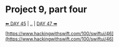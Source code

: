# Project 9, part four

[⬅ DAY 45](../day_45) | [..](../) | [DAY 47 ➡](../day_47)

[https://www.hackingwithswift.com/100/swiftui/46](https://www.hackingwithswift.com/100/swiftui/46)
